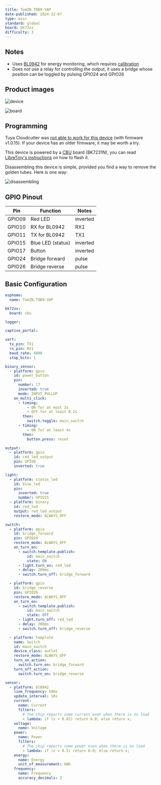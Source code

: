 ```yaml
---
title: TomZN TOB9-VAP
date-published: 2024-12-07
type: misc
standard: global
board: bk72xx
difficulty: 3
---
```


## Notes

- Uses [BL0942](https://esphome.io/components/sensor/bl0942.html) for energy monitoring, which requires [calibration](https://esphome.io/components/sensor/bl0942.html#calibration)
- Does not use a relay for controlling the output, it uses a bridge whose position can be toggled by pulsing GPIO24 and GPIO26

## Product images

![device](/device.jpg "Device")

![board](/board.jpg "Board")

## Programming

Tuya Cloudcutter was [not able to work for this device](https://github.com/tuya-cloudcutter/tuya-cloudcutter/issues/742) (with firmware v1.0.15). If your device has an older firmware, it may be worth a try.

This device is powered by a [CBU](https://docs.libretiny.eu/boards/cbu) board (BK7231N), you can read [LibreTiny's instructions](https://docs.libretiny.eu/docs/platform/beken-72xx/) on how to flash it.

Disassembling this device is simple, provided you find a way to remove the golden tubes. Here is one way:

![disassembling](/disassembling.jpg "Disassembling")

## GPIO Pinout

| Pin    | Function            | Notes    |
| ------ | ------------------- |----------|
| GPIO09 | Red LED             | inverted |
| GPIO10 | RX for BL0942       | RX1      |
| GPIO11 | TX for BL0942       | TX1      |
| GPIO15 | Blue LED (status)   | inverted |
| GPIO17 | Button              | inverted |
| GPIO24 | Bridge forward      | pulse    |
| GPIO26 | Bridge reverse      | pulse    |

## Basic Configuration

```yaml
esphome:
  name: TomZN.TOB9-VAP

bk72xx:
  board: cbu

logger:

captive_portal:

uart:
  tx_pin: TX1
  rx_pin: RX1
  baud_rate: 4800
  stop_bits: 1

binary_sensor:
  - platform: gpio
    id: power_button
    pin:
      number: 17
      inverted: true
      mode: INPUT_PULLUP
    on_multi_click:
      - timing:
          - ON for at most 1s
          - OFF for at least 0.2s
        then:
          switch.toggle: main_switch
      - timing:
          - ON for at least 4s
        then:
          button.press: reset

output:
  - platform: gpio
    id: red_led_output
    pin: GPIO9
    inverted: true

light:
  - platform: status_led
    id: blue_led
    pin:
      inverted: true
      number: GPIO15
  - platform: binary
    id: red_led
    output: red_led_output
    restore_mode: ALWAYS_OFF

switch:
  - platform: gpio
    id: bridge_forward
    pin: GPIO24
    restore_mode: ALWAYS_OFF
    on_turn_on:
      - switch.template.publish:
          id: main_switch
          state: ON
      - light.turn_on: red_led
      - delay: 200ms
      - switch.turn_off: bridge_forward

  - platform: gpio
    id: bridge_reverse
    pin: GPIO26
    restore_mode: ALWAYS_OFF
    on_turn_on:
      - switch.template.publish:
          id: main_switch
          state: OFF
      - light.turn_off: red_led
      - delay: 200ms
      - switch.turn_off: bridge_reverse

  - platform: template
    name: Switch
    id: main_switch
    device_class: outlet
    restore_mode: ALWAYS_OFF
    turn_on_action:
      switch.turn_on: bridge_forward
    turn_off_action:
      switch.turn_on: bridge_reverse

sensor:
  - platform: bl0942
    line_frequency: 50Hz
    update_interval: 10s
    current:
      name: Current
      filters:
        # The chip reports some current even when there is no load
        - lambda: if (x < 0.02) return 0.0; else return x;
    voltage:
      name: Voltage
    power:
      name: Power
      filters:
        # The chip reports some power even when there is no load
        - lambda: if (x < 0.5) return 0.0; else return x;
    energy:
      name: Energy
      unit_of_measurement: kWh
    frequency:
      name: Frequency
      accuracy_decimals: 2
```
